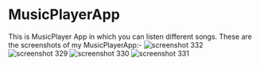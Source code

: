 # MusicPlayerApp
This is MusicPlayer App in which you can listen different songs.
These are the screenshots of my MusicPlayerApp:-
![screenshot 332](https://user-images.githubusercontent.com/40228306/49810125-82ff1400-fd86-11e8-896b-872b38d8bd92.png)
![screenshot 329](https://user-images.githubusercontent.com/40228306/49810138-8e523f80-fd86-11e8-8e99-7bf64446e252.png)
![screenshot 330](https://user-images.githubusercontent.com/40228306/49810153-96aa7a80-fd86-11e8-9403-520bbbe9ccc1.png)
![screenshot 331](https://user-images.githubusercontent.com/40228306/49810168-9f9b4c00-fd86-11e8-9a37-956d8c6dd5e9.png)
